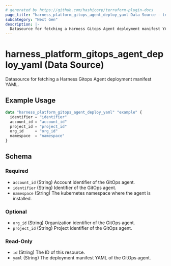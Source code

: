 ```yaml
---
# generated by https://github.com/hashicorp/terraform-plugin-docs
page_title: "harness_platform_gitops_agent_deploy_yaml Data Source - terraform-provider-harness"
subcategory: "Next Gen"
description: |-
  Datasource for fetching a Harness Gitops Agent deployment manifest YAML.
---
```


# harness_platform_gitops_agent_deploy_yaml (Data Source)

Datasource for fetching a Harness Gitops Agent deployment manifest YAML.

## Example Usage

```terraform
data "harness_platform_gitops_agent_deploy_yaml" "example" {
  identifier = "identifier"
  account_id = "account_id"
  project_id = "project_id"
  org_id     = "org_id"
  namespace  = "namespace"
}
```

<!-- schema generated by tfplugindocs -->
## Schema

### Required

- `account_id` (String) Account identifier of the GitOps agent.
- `identifier` (String) Identifier of the GitOps agent.
- `namespace` (String) The kubernetes namespace where the agent is installed.

### Optional

- `org_id` (String) Organization identifier of the GitOps agent.
- `project_id` (String) Project identifier of the GitOps agent.

### Read-Only

- `id` (String) The ID of this resource.
- `yaml` (String) The deployment manifest YAML of the GitOps agent.
